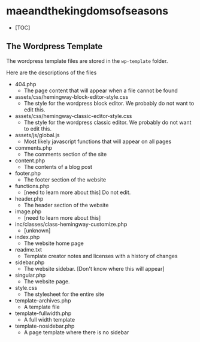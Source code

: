 # maeandthekingdomsofseasons

- [TOC]

## The Wordpress Template

The wordpress template files are stored in the `wp-template` folder.

Here are the descriptions of the files

- 404.php
  - The page content that will appear when a file cannot be found
- assets/css/hemingway-block-editor-style.css
  - The style for the wordpress block editor.  We probably do not want to edit this.
- assets/css/hemingway-classic-editor-style.css
  - The style for the wordpress classic editor.  We probably do not want to edit this.
- assets/js/global.js
  - Most likely javascript functions that will appear on all pages
- comments.php
  - The comments section of the site
- content.php
  - The contents of a blog post
- footer.php
  - The footer section of the website
- functions.php
  - [need to learn more about this]  Do not edit.
- header.php
  - The header section of the website
- image.php
  - [need to learn more about this]
- inc/classes/class-hemingway-customize.php
  - [unknown]
- index.php
  - The website home page
- readme.txt
  - Template creator notes and licenses with a history of changes
- sidebar.php
  - The website sidebar.  [Don't know where this will appear]
- singular.php
  - The website page.
- style.css
  - The stylesheet for the entire site
- template-archives.php
  - A template file
- template-fullwidth.php
  - A full width template
- template-nosidebar.php
  - A page template where there is no sidebar


